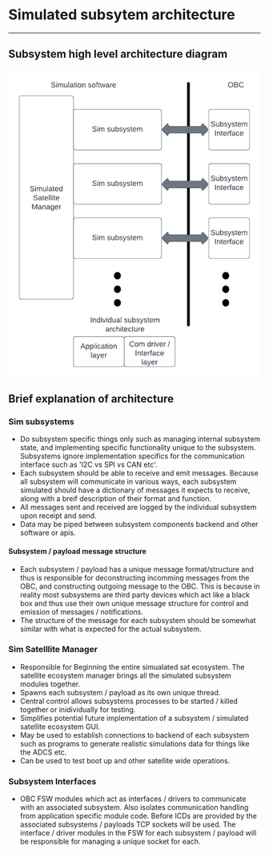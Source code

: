 # Simulated subsytem architecture

-------------------------------------------

## Subsystem high level architecture diagram

![High level simulated subsystem architecture](imgs/AlbertaSat_ExAlta3-Simulated_Subsystem_Architecture_v2.png)

## Brief explanation of architecture

### Sim subsystems

- Do subsystem specific things only such as managing internal subsystem state, and implementing specific functionality unique to the subsystem.
  Subsystems ignore implementation specifics for the communication interface such as 'I2C vs SPI vs CAN etc'.
- Each subsystem should be able to receive and emit messages. Because all subsystem will communicate in various ways, each subsystem simulated should have a dictionary of messages it expects to receive, along with a breif description of their format and function.
- All messages sent and received are logged by the individual subsystem upon receipt and send.
- Data may be piped between subsystem components backend and other software or apis.

#### Subsystem / payload message structure

- Each subsystem / payload has a unique message format/structure and thus is responsible for deconstructing incomming messages from the OBC, and constructing outgoing message to the OBC. This is because in reality most subsystems are third party devices which act like a black box and thus use their own unique message structure for control and emission of messages / notifications.
- The structure of the message for each subsystem should be somewhat similar with what is expected for the actual subsystem.

### Sim Satelllite Manager

- Responsible for Beginning the entire simualated sat ecosystem. The satellite ecosystem manager brings all the simulated subsystem modules together.
- Spawns each subsystem / payload as its own unique thread.
- Central control allows subsystems processes to be started / killed together or inidividually for testing.
- Simplifies potential future implementation of a subsystem / simulated satellite ecosystem GUI.
- May be used to establish connections to backend of each subsystem such as programs to generate realistic simulations data for things like the ADCS etc.
- Can be used to test boot up and other satellite wide operations. 

### Subsystem Interfaces

- OBC FSW modules which act as interfaces / drivers to communicate with an associated subsystem. Also isolates communication handling from application specific module code. Before ICDs are provided by the associated subsystems / payloads TCP sockets will be used. The interface / driver modules in the FSW for each subsystem / payload will be responsible for managing a unique socket for each.
